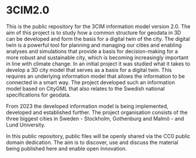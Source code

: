 # 3CIM2.0
This is the public repository for the 3CIM information model version 2.0. The aim of this project is to study how a common structure for geodata in 3D can be developed and form the basis for a digital twin of the city. The digital twin is a powerful tool for planning and managing our cities and enabling analyses and simulations that provide a basis for decision-making for a more robust and sustainable city, which is becoming increasingly important in line with climate change. In an initial project it was studied what it takes to develop a 3D city model that serves as a basis for a digital twin. This requires an underlying information model that allows the information to be connected in a smart way. The project developed such an information model based on CityGML that also relates to the Swedish national specifications for geodata.

From 2023 the developed information model is being implemented, developed and established further. The project organisation consists of the three biggest cities in Sweden - Stockholm, Gothenburg and Malmö - and Lund University.

In this public repository, public files will be openly shared via the CC0 public domain dedication. The aim is to discover, use and discuss the material being published here and enable open innovation.

